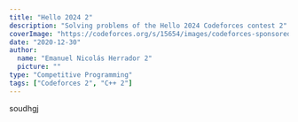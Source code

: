 ```yaml
---
title: "Hello 2024 2"
description: "Solving problems of the Hello 2024 Codeforces contest 2"
coverImage: "https://codeforces.org/s/15654/images/codeforces-sponsored-by-ton-ny.png"
date: "2020-12-30"
author:
  name: "Emanuel Nicolás Herrador 2"
  picture: ""
type: "Competitive Programming"
tags: ["Codeforces 2", "C++ 2"]
---
```


soudhgj
